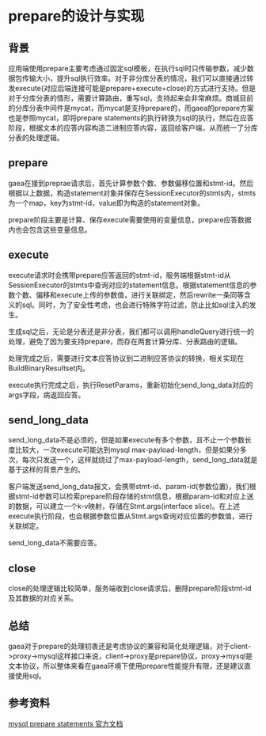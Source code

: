 # prepare的设计与实现

## 背景

应用端使用prepare主要考虑通过固定sql模板，在执行sql时只传输参数，减少数据包传输大小，提升sql执行效率。对于非分库分表的情况，我们可以直接通过转发execute(对应后端连接可能是prepare+execute+close)的方式进行支持。但是对于分库分表的情形，需要计算路由，重写sql，支持起来会非常麻烦。商城目前的分库分表中间件是mycat，而mycat是支持prepare的，而gaea的prepare方案也是参照mycat，即将prepare statements的执行转换为sql的执行，然后在应答阶段，根据文本的应答内容构造二进制应答内容，返回给客户端，从而统一了分库分表的处理逻辑。

## prepare

gaea在接到preprae请求后，首先计算参数个数、参数偏移位置和stmt-id。然后根据以上数据，构造statement对象并保存在SessionExecutor的stmts内，stmts为一个map，key为stmt-id，value即为构造的statement对象。

prepare阶段主要是计算、保存execute需要使用的变量信息，prepare应答数据内也会包含这些变量信息。

## execute

execute请求时会携带prepare应答返回的stmt-id，服务端根据stmt-id从SessionExecutor的stmts中查询对应的statement信息。根据statement信息的参数个数、偏移和execute上传的参数值，进行关联绑定，然后rewrite一条同等含义的sql。同时，为了安全性考虑，也会进行特殊字符过滤，防止比如sql注入的发生。

生成sql之后，无论是分表还是非分表，我们都可以调用handleQuery进行统一的处理，避免了因为要支持prepare，而存在两套计算分库、分表路由的逻辑。

处理完成之后，需要进行文本应答协议到二进制应答协议的转换，相关实现在BuildBinaryResultset内。

execute执行完成之后，执行ResetParams，重新初始化send_long_data对应的args字段，病返回应答。

## send_long_data

send_long_data不是必须的，但是如果execute有多个参数，且不止一个参数长度比较大，一次execute可能达到mysql max-payload-length，但是如果分多次，每次只发送一个，这样就绕过了max-payload-length，send_long_data就是基于这样的背景产生的。

客户端发送send_long_data报文，会携带stmt-id、param-id(参数位置)，我们根据stmt-id参数可以检索prepare阶段存储的stmt信息，根据param-id和对应上送的数据，可以建立一个k-v映射，存储在Stmt.args(interface slice)。在上述execute执行阶段，也会根据参数位置从Stmt.args查询对应位置的参数值，进行关联绑定。

send_long_data不需要应答。

## close

close的处理逻辑比较简单，服务端收到close请求后，删除prepare阶段stmt-id及其数据的对应关系。

## 总结

gaea对于prepare的处理初衷还是考虑协议的兼容和简化处理逻辑，对于client->proxy->mysql这样接口来说，client->proxy是prepare协议，proxy->mysql是文本协议，所以整体来看在gaea环境下使用prepare性能提升有限，还是建议直接使用sql。

## 参考资料

[mysql prepare statements 官方文档](https://dev.mysql.com/doc/internals/en/prepared-statements.html)